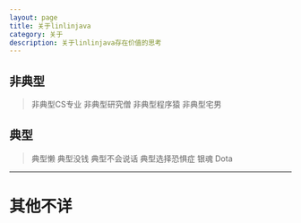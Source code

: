 ```yaml
---
layout: page
title: 关于linlinjava
category: 关于
description: 关于linlinjava存在价值的思考
---
```


## **非典型** ##

> 非典型CS专业
> 非典型研究僧
> 非典型程序猿
> 非典型宅男

## **典型** ##

> 典型懒
> 典型没钱
> 典型不会说话
> 典型选择恐惧症
> 银魂 
> Dota

--------

# **其他不详** #